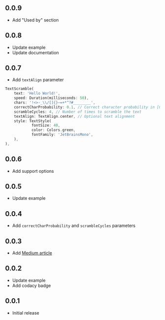 ## 0.0.9

* Add "Used by" section

## 0.0.8

* Update example
* Update documentation

## 0.0.7

* Add `textAlign` parameter

```dart
TextScramble(
    text: 'Hello World!',
    speed: Duration(milliseconds: 50),
    chars: '!<>-_\\/[]{}—=+*^?#________',
    correctCharProbability: 0.1, // Correct character probability in [0, 1]
    scrambleCycles: 4, // Number of times to scramble the text
    textAlign: TextAlign.center, // Optional text alignment
    style: TextStyle(
            fontSize: 40,
            color: Colors.green,
            fontFamily: 'JetBrainsMono',
    ),
),
```

## 0.0.6

* Add support options

## 0.0.5

* Update example

## 0.0.4

* Add `correctCharProbability` and `scrambleCycles` parameters

## 0.0.3

* Add [Medium article](https://medium.com/@khlebobul/scramble-effect-for-text-flutter-widget-d92df44dd7a8)

## 0.0.2

* Update example
* Add codacy badge

## 0.0.1

* Initial release
